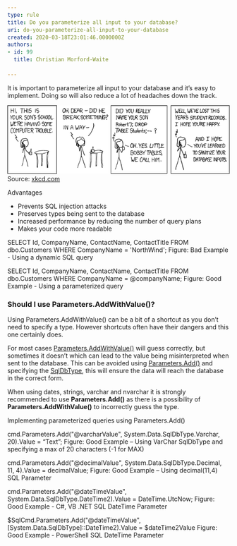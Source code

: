 ```yaml
---
type: rule
title: Do you parameterize all input to your database?
uri: do-you-parameterize-all-input-to-your-database
created: 2020-03-18T23:01:46.0000000Z
authors:
- id: 99
  title: Christian Morford-Waite

---
```


It is important to parameterize all input to your database and it’s easy to implement.
Doing so will also reduce a lot of headaches down the track.

 ![ What can happen if you don’t parameterize your inputs](ParameterizeSqlInputsXKCD.png)
Source: [xkcd.com](https://xkcd.com/327/)

 

Advantages

- Prevents SQL injection attacks
- Preserves types being sent to the database
- Increased performance by reducing the number of query plans
- Makes your code more readable


SELECT Id, CompanyName, ContactName, ContactTitle
FROM dbo.Customers
WHERE CompanyName = 'NorthWind';
Figure: Bad Example - Using a dynamic SQL query

SELECT Id, CompanyName, ContactName, ContactTitle
FROM dbo.Customers
WHERE CompanyName = @companyName;
Figure: Good Example - Using a parameterized query

### Should I use Parameters.AddWithValue()?


Using Parameters.AddWithValue() can be a bit of a shortcut as you don’t need to specify a type. However shortcuts often have their dangers and this one certainly does.

For most cases [Parameters.AddWithValue()](https://docs.microsoft.com/en-us/dotnet/api/system.data.sqlclient.sqlparametercollection.addwithvalue?view=netframework-4.8) will guess correctly, but sometimes it doesn’t which can lead to the value being misinterpreted when sent to the database. This can be avoided using [Parameters.Add()](https://docs.microsoft.com/en-us/dotnet/api/system.data.sqlclient.sqlparametercollection.add?view=netframework-4.8) and specifying the [SqlDbType](https://docs.microsoft.com/en-us/dotnet/api/system.data.sqldbtype?view=netframework-4.8), this will ensure the data will reach the database in the correct form.

When using dates, strings, varchar and nvarchar it is strongly recommended to use **Parameters.Add()** as there is a possibility of **Parameters.AddWithValue()** to incorrectly guess the type.

Implementing parameterized queries using Parameters.Add()

cmd.Parameters.Add("@varcharValue", System.Data.SqlDbType.Varchar, 20).Value = “Text”;
Figure: Good Example – Using VarChar SqlDbType and specifying a max of 20 characters (-1 for MAX)

cmd.Parameters.Add("@decimalValue", System.Data.SqlDbType.Decimal, 11, 4).Value = decimalValue;
Figure: Good Example – Using decimal(11,4) SQL Parameter

cmd.Parameters.Add("@dateTimeValue", System.Data.SqlDbType.DateTime2).Value = DateTime.UtcNow;
Figure: Good Example - C#, VB .NET SQL DateTime Parameter

$SqlCmd.Parameters.Add("@dateTimeValue", [System.Data.SqlDbType]::DateTime2).Value = $dateTime2Value
Figure: Good Example - PowerShell SQL DateTime Parameter
